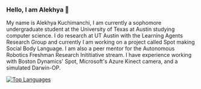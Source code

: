 ### Hello, I am Alekhya 👋

My name is Alekhya Kuchimanchi, I am currently a sophomore undergraduate student at the University of Texas at Austin studying computer science. 
I do research at UT Austin with the Learning Agents Research Group and currently I am working on a project called Spot making Social Body Language. I am also a peer mentor for the Autonomous Robotics Freshman Research Inititiative stream. I have experience working with Boston Dynamics' Spot, Microsoft's Azure Kinect camera, and a simulated Darwin-OP.

[![Top Languages](https://github-readme-stats.vercel.app/api/top-langs/?username=alekhyaku)](https://github.com/anuraghazra/github-readme-stats)
<!--
**alekhyaku/alekhyaku** is a ✨ _special_ ✨ repository because its `README.md` (this file) appears on your GitHub profile.

Here are some ideas to get you started:

- 🔭 I’m currently working on ...
- 🌱 I’m currently learning ...
- 👯 I’m looking to collaborate on ...
- 🤔 I’m looking for help with ...
- 💬 Ask me about ...
- 📫 How to reach me: ...
- 😄 Pronouns: ...
- ⚡ Fun fact: ...
-->
